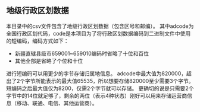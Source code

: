 地级行政区划数据
-----

本目录中的csv文件包含了地级行政区划数据（包含区号和邮编）。 其中adcode为全国行政区划代码，code是本项目为了将行政区划数据编码到二进制文件中使用的短编码，编码方式如下：

- 新疆直辖县级市659001~659010编码时省略了十位和百位
- 其他全部是省略了个位和十位

进行短编码可以用更少的字节存储归属地信息。 adcode中最大值为820000，超出了2个字节所能表示的最大值65535，所以想要存储820000至少需要3个字节。
短编码之后最大值仅为8200，仅需2个字节就可以存储。 更确切的说是只需要2个字节中的14位就足够了，剩余的两位（表示4种状态）刚好可以用来存储运营商信息（移动、联通、电信、其他运营商）。
